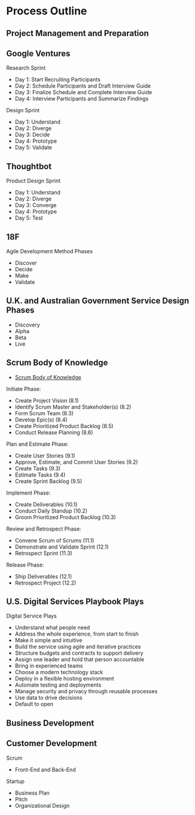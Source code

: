 # Process Outline

## Project Management and Preparation

## Google Ventures

Research Sprint
* Day 1: Start Recruiting Participants
* Day 2: Schedule Participants and Draft Interview Guide
* Day 3: Finalize Schedule and Complete Interview Guide
* Day 4: Interview Participants and Summarize Findings

Design Sprint
* Day 1: Understand
* Day 2: Diverge
* Day 3: Decide
* Day 4: Prototype
* Day 5: Validate

## Thoughtbot

Product Design Sprint
* Day 1: Understand
* Day 2: Diverge
* Day 3: Converge
* Day 4: Prototype
* Day 5: Test

## 18F 

Agile Development Method Phases
* Discover
* Decide
* Make
* Validate

## U.K. and Australian Government Service Design Phases

* Discovery
* Alpha
* Beta
* Live

## Scrum Body of Knowledge

* [Scrum Body of Knowledge](http://www.scrumstudy.com/SBOK/SCRUMstudy-SBOK-Guide-2013.pdf)

Initiate Phase: 
* Create Project Vision (8.1)
* Identify Scrum Master and Stakeholder(s) (8.2)
* Form Scrum Team (8.3)
* Develop Epic(s) (8.4)
* Create Prioritized Product Backlog (8.5)
* Conduct Release Planning (8.6)

Plan and Estimate Phase:
* Create User Stories (9.1)
* Approve, Estimate, and Commit User Stories (9.2)
* Create Tasks (9.3)
* Estimate Tasks (9.4)
* Create Sprint Backlog (9.5)

Implement Phase:
* Create Deliverables (10.1)
* Conduct Daily Standup (10.2)
* Groom Prioritized Product Backlog (10.3)

Review and Retrospect Phase:
* Convene Scrum of Scrums (11.1)
* Demonstrate and Validate Sprint (12.1)
* Retrospect Sprint (11.3)

Release Phase:
* Ship Deliverables (12.1)
* Retrospect Project (12.2)

## U.S. Digital Services Playbook Plays

Digital Service Plays
* Understand what people need
* Address the whole experience, from start to finish
* Make it simple and intuitive
* Build the service using agile and iterative practices
* Structure budgets and contracts to support delivery
* Assign one leader and hold that person accountable
* Bring in experienced teams
* Choose a modern technology stack
* Deploy in a flexible hosting environment
* Automate testing and deployments
* Manage security and privacy through reusable processes
* Use data to drive decisions
* Default to open

## Business Development

## Customer Development

Scrum 
* Front-End and Back-End

Startup
* Business Plan
* Pitch
* Organizational Design
